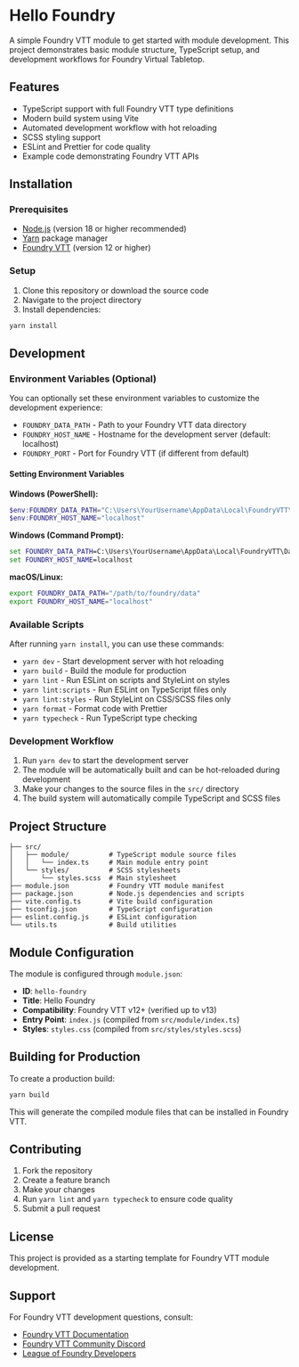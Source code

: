 # Hello Foundry

A simple Foundry VTT module to get started with module development. This project demonstrates basic module structure, TypeScript setup, and development workflows for Foundry Virtual Tabletop.

## Features

- TypeScript support with full Foundry VTT type definitions
- Modern build system using Vite
- Automated development workflow with hot reloading
- SCSS styling support
- ESLint and Prettier for code quality
- Example code demonstrating Foundry VTT APIs

## Installation

### Prerequisites

- [Node.js](https://nodejs.org/) (version 18 or higher recommended)
- [Yarn](https://yarnpkg.com/) package manager
- [Foundry VTT](https://foundryvtt.com/) (version 12 or higher)

### Setup

1. Clone this repository or download the source code
2. Navigate to the project directory
3. Install dependencies:

```bash
yarn install
```

## Development

### Environment Variables (Optional)

You can optionally set these environment variables to customize the development experience:

- `FOUNDRY_DATA_PATH` - Path to your Foundry VTT data directory
- `FOUNDRY_HOST_NAME` - Hostname for the development server (default: localhost)
- `FOUNDRY_PORT` - Port for Foundry VTT (if different from default)

#### Setting Environment Variables

**Windows (PowerShell):**
```powershell
$env:FOUNDRY_DATA_PATH="C:\Users\YourUsername\AppData\Local\FoundryVTT\Data"
$env:FOUNDRY_HOST_NAME="localhost"
```

**Windows (Command Prompt):**
```cmd
set FOUNDRY_DATA_PATH=C:\Users\YourUsername\AppData\Local\FoundryVTT\Data
set FOUNDRY_HOST_NAME=localhost
```

**macOS/Linux:**
```bash
export FOUNDRY_DATA_PATH="/path/to/foundry/data"
export FOUNDRY_HOST_NAME="localhost"
```

### Available Scripts

After running `yarn install`, you can use these commands:

- `yarn dev` - Start development server with hot reloading
- `yarn build` - Build the module for production
- `yarn lint` - Run ESLint on scripts and StyleLint on styles
- `yarn lint:scripts` - Run ESLint on TypeScript files only
- `yarn lint:styles` - Run StyleLint on CSS/SCSS files only
- `yarn format` - Format code with Prettier
- `yarn typecheck` - Run TypeScript type checking

### Development Workflow

1. Run `yarn dev` to start the development server
2. The module will be automatically built and can be hot-reloaded during development
3. Make your changes to the source files in the `src/` directory
4. The build system will automatically compile TypeScript and SCSS files

## Project Structure

```
├── src/
│   ├── module/          # TypeScript module source files
│   │   └── index.ts     # Main module entry point
│   └── styles/          # SCSS stylesheets
│       └── styles.scss  # Main stylesheet
├── module.json          # Foundry VTT module manifest
├── package.json         # Node.js dependencies and scripts
├── vite.config.ts       # Vite build configuration
├── tsconfig.json        # TypeScript configuration
├── eslint.config.js     # ESLint configuration
└── utils.ts             # Build utilities
```

## Module Configuration

The module is configured through `module.json`:

- **ID**: `hello-foundry`
- **Title**: Hello Foundry
- **Compatibility**: Foundry VTT v12+ (verified up to v13)
- **Entry Point**: `index.js` (compiled from `src/module/index.ts`)
- **Styles**: `styles.css` (compiled from `src/styles/styles.scss`)

## Building for Production

To create a production build:

```bash
yarn build
```

This will generate the compiled module files that can be installed in Foundry VTT.

## Contributing

1. Fork the repository
2. Create a feature branch
3. Make your changes
4. Run `yarn lint` and `yarn typecheck` to ensure code quality
5. Submit a pull request

## License

This project is provided as a starting template for Foundry VTT module development.

## Support

For Foundry VTT development questions, consult:
- [Foundry VTT Documentation](https://foundryvtt.com/kb/)
- [Foundry VTT Community Discord](https://discord.gg/foundryvtt)
- [League of Foundry Developers](https://github.com/League-of-Foundry-Developers)

